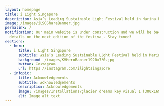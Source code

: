 ```yaml
---
layout: homepage
title: i Light Singapore
description: Asia’s Leading Sustainable Light Festival held in Marina Bay
image: /images/iLSGShareBanner.jpg
permalink: /
notification: Our main website is under construction and we will be back with
  details on the next edition of the festival. Stay tuned!
sections:
  - hero:
      title: i Light Singapore
      subtitle: Asia’s Leading Sustainable Light Festival held in Marina Bay
      background: /images/KVHeroBanner1920x720.jpg
      button: Instagram
      url: https://instagram.com/ilightsingapore
  - infopic:
      title: Acknowledgements
      subtitle: Acknowledgements
      description: Acknowledgements
      image: /images/Installations/glacier dreams key visual 1 (300x169).jpg
      alt: Image alt text
---
```

